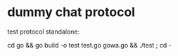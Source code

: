 dummy chat protocol
===================

test protocol standalone:

cd go && go build -o test test.go gowa.go && ./test ; cd -

